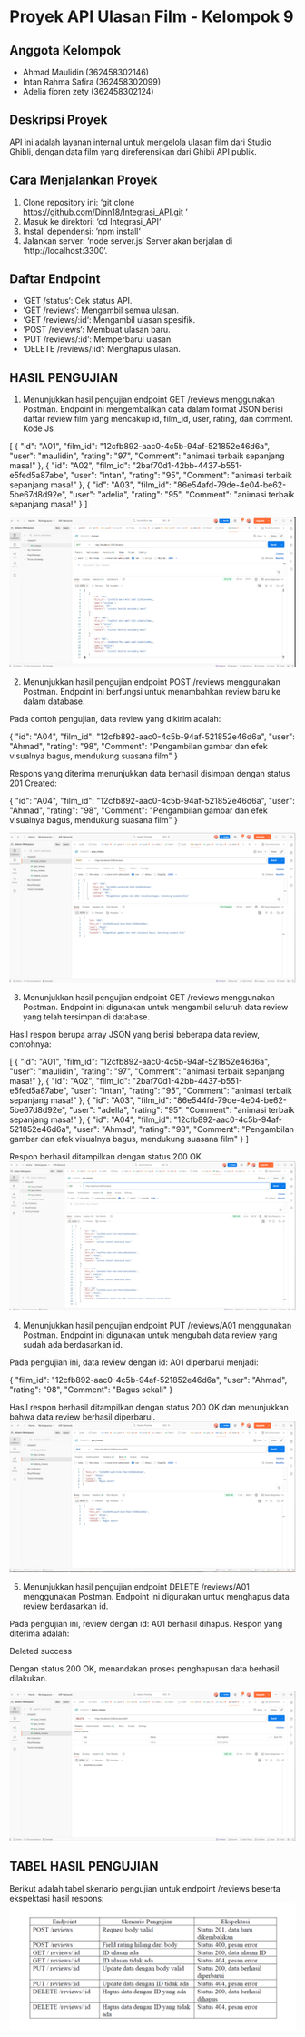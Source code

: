 # Proyek API Ulasan Film - Kelompok 9
## Anggota Kelompok
- Ahmad Maulidin (362458302146)
- Intan Rahma Safira (362458302099)
- Adelia fioren zety (362458302124)

## Deskripsi Proyek
API ini adalah layanan internal untuk mengelola ulasan film
dari Studio Ghibli, dengan data film yang direferensikan dari Ghibli API publik.

## Cara Menjalankan Proyek
1. Clone repository ini: ‘git clone https://github.com/Dinn18/Integrasi_API.git ‘
2. Masuk ke direktori: ‘cd Integrasi_API‘
3. Install dependensi: ‘npm install‘
4. Jalankan server: ‘node server.js‘
Server akan berjalan di ‘http://localhost:3300‘.

## Daftar Endpoint
- ‘GET /status‘: Cek status API.
- ‘GET /reviews‘: Mengambil semua ulasan.
- ‘GET /reviews/:id‘: Mengambil ulasan spesifik.
- ‘POST /reviews‘: Membuat ulasan baru.
- ‘PUT /reviews/:id‘: Memperbarui ulasan.
- ‘DELETE /reviews/:id‘: Menghapus ulasan.

## HASIL PENGUJIAN

1. Menunjukkan hasil pengujian endpoint GET /reviews menggunakan Postman.
Endpoint ini mengembalikan data dalam format JSON berisi daftar review film yang mencakup id, film_id, user, rating, dan comment.
Kode Js

[
  {
    "id": "A01",
    "film_id": "12cfb892-aac0-4c5b-94af-521852e46d6a",
    "user": "maulidin",
    "rating": "97",
    "Comment": "animasi terbaik sepanjang masa!"
  },
  {
    "id": "A02",
    "film_id": "2baf70d1-42bb-4437-b551-e5fed5a87abe",
    "user": "intan",
    "rating": "95",
    "Comment": "animasi terbaik sepanjang masa!"
  },
  {
    "id": "A03",
    "film_id": "86e54afd-79de-4e04-be62-5be67d8d92e",
    "user": "adelia",
    "rating": "95",
    "Comment": "animasi terbaik sepanjang masa!"
  }
]

![images1](images/images1.png)


2. Menunjukkan hasil pengujian endpoint POST /reviews menggunakan Postman.
Endpoint ini berfungsi untuk menambahkan review baru ke dalam database.

Pada contoh pengujian, data review yang dikirim adalah:

{
  "id": "A04",
  "film_id": "12cfb892-aac0-4c5b-94af-521852e46d6a",
  "user": "Ahmad",
  "rating": "98",
  "Comment": "Pengambilan gambar dan efek visualnya bagus, mendukung suasana film"
}

Respons yang diterima menunjukkan data berhasil disimpan dengan status 201 Created:

{
  "id": "A04",
  "film_id": "12cfb892-aac0-4c5b-94af-521852e46d6a",
  "user": "Ahmad",
  "rating": "98",
  "Comment": "Pengambilan gambar dan efek visualnya bagus, mendukung suasana film"
}

![images2](images/images2.png)


3. Menunjukkan hasil pengujian endpoint GET /reviews menggunakan Postman.
Endpoint ini digunakan untuk mengambil seluruh data review yang telah tersimpan di database.

Hasil respon berupa array JSON yang berisi beberapa data review, contohnya:

[
  {
    "id": "A01",
    "film_id": "12cfb892-aac0-4c5b-94af-521852e46d6a",
    "user": "maulidin",
    "rating": "97",
    "Comment": "animasi terbaik sepanjang masa!"
  },
  {
    "id": "A02",
    "film_id": "2baf70d1-42bb-4437-b551-e5fed5a87abe",
    "user": "intan",
    "rating": "95",
    "Comment": "animasi terbaik sepanjang masa!"
  },
  {
    "id": "A03",
    "film_id": "86e544fd-79de-4e04-be62-5be67d8d92e",
    "user": "adella",
    "rating": "95",
    "Comment": "animasi terbaik sepanjang masa!"
  },
  {
    "id": "A04",
    "film_id": "12cfb892-aac0-4c5b-94af-521852e46d6a",
    "user": "Ahmad",
    "rating": "98",
    "Comment": "Pengambilan gambar dan efek visualnya bagus, mendukung suasana film"
  }
]

Respon berhasil ditampilkan dengan status 200 OK.
![images3](images/images3.png)


4. Menunjukkan hasil pengujian endpoint PUT /reviews/A01 menggunakan Postman.
Endpoint ini digunakan untuk mengubah data review yang sudah ada berdasarkan id.

Pada pengujian ini, data review dengan id: A01 diperbarui menjadi:

{
  "film_id": "12cfb892-aac0-4c5b-94af-521852e46d6a",
  "user": "Ahmad",
  "rating": "98",
  "Comment": "Bagus sekali"
}

Hasil respon berhasil ditampilkan dengan status 200 OK dan menunjukkan bahwa data review berhasil diperbarui.
![images4](images/images4.png)


5. Menunjukkan hasil pengujian endpoint DELETE /reviews/A01 menggunakan Postman.
Endpoint ini digunakan untuk menghapus data review berdasarkan id.

Pada pengujian ini, review dengan id: A01 berhasil dihapus. Respon yang diterima adalah:

Deleted success

Dengan status 200 OK, menandakan proses penghapusan data berhasil dilakukan.

![images5](images/images5.png)

## TABEL HASIL PENGUJIAN

Berikut adalah tabel skenario pengujian untuk endpoint /reviews beserta ekspektasi hasil respons:
![imagestabel](images/imagestabel.png)